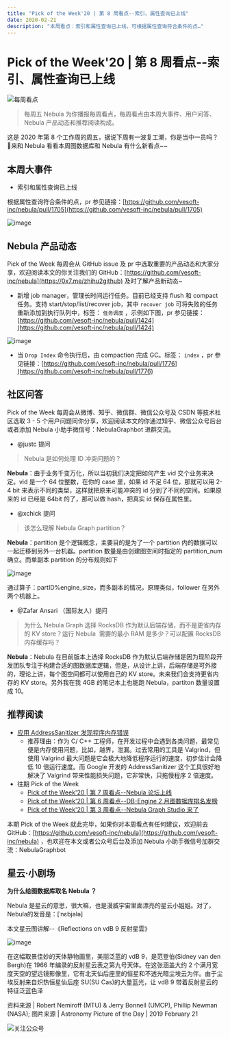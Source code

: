 ```yaml
---
title: "Pick of the Week'20 | 第 8 周看点--索引、属性查询已上线"
date: 2020-02-21
description: "本周看点：索引和属性查询已上线，可根据属性查询符合条件的点…"
---
```

# Pick of the Week'20 | 第 8 周看点--索引、属性查询已上线

![每周看点](https://user-images.githubusercontent.com/56643819/69411498-0ae7ef00-0d48-11ea-87fd-d0ddad4dcdf4.png)

> 每周五 Nebula 为你播报每周看点，每周看点由本周大事件、用户问答、Nebula 产品动态和推荐阅读构成。

这是 2020 年第 8 个工作周的周五，据说下周有一波复工潮，你是当中一员吗？ 🌝来和 Nebula 看看本周图数据库和 Nebula 有什么新看点~~

## 本周大事件

- 索引和属性查询已上线

根据属性查询符合条件的点，pr 参见链接：[https://github.com/vesoft-inc/nebula/pull/1705](https://github.com/vesoft-inc/nebula/pull/1705)

![image](https://user-images.githubusercontent.com/38887077/75142051-36a2b880-572d-11ea-9090-e1d423cf90a9.png)

## Nebula 产品动态
Pick of the Week 每周会从 GitHub issue 及 pr 中选取重要的产品动态和大家分享，欢迎阅读本文的你关注我们的 GitHub：[https://github.com/vesoft-inc/nebula](https://0x7.me/zhihu2github) 及时了解产品新动态~

- 新增 job manager，管理长时间运行任务。目前已经支持 flush 和 compact 任务。支持 start/stop/list/recover job，其中 `recover job` 可将失败的任务重新添加到执行队列中，标签： `任务调度` ，示例如下图，pr 参见链接： [https://github.com/vesoft-inc/nebula/pull/1424](https://github.com/vesoft-inc/nebula/pull/1424)

![image](https://user-images.githubusercontent.com/38887077/75142058-3a363f80-572d-11ea-9636-a31e9119813b.png)

- 当 `Drop Index` 命令执行后，由 compaction 完成 GC。标签： `index` ，pr 参见链接：[https://github.com/vesoft-inc/nebula/pull/1776](https://github.com/vesoft-inc/nebula/pull/1776)

## 社区问答
Pick of the Week 每周会从微博、知乎、微信群、微信公众号及 CSDN 等技术社区选取 3 - 5 个用户问题同你分享，欢迎阅读本文的你通过知乎、微信公众号后台或者添加 Nebula 小助手微信号：NebulaGraphbot 进群交流。

- @justc 提问
> Nebula 是如何处理 ID 冲突问题的？

**Nebula**：由于业务千变万化，所以当初我们决定把如何产生 vid 交个业务来决定。vid 是一个 64 位整数，在你的 case 里，如果 id 不足 64 位，那就可以用 2-4 bit 来表示不同的类型，这样就把原来可能冲突的 id 分到了不同的空间。如果原来的 id 已经是 64bit 的了，那可以做 hash，把真实 id 保存在属性里。

- @xchick 提问
> 该怎么理解 Nebula Graph partition？

**Nebula**：partition 是个逻辑概念，主要目的是为了一个 partition 内的数据可以一起迁移到另外一台机器。partition 数量是由创建图空间时指定的 partition_num 确立。而单副本 partition 的分布规则如下

![image](https://user-images.githubusercontent.com/38887077/75142078-3e625d00-572d-11ea-8eb1-ffc186de87a7.png)

通过算子：partID%engine_size，而多副本的情况，原理类似，follower 在另外两个机器上。

- @Zafar Ansari （国际友人）提问
> 为什么 Nebula Graph 选择 RocksDB 作为默认后端存储，而不是更省内存的 KV store？运行 Nebula  需要的最小 RAM 是多少？可以配置 RocksDB 内存缓存吗？

**Nebula**：Nebula 在目前版本上选择 RocksDB 作为默认后端存储是因为现阶段开发团队专注于构建合适的图数据库逻辑，但是，从设计上讲，后端存储是可外接的，理论上讲，每个图空间都可以使用自己的 KV store。未来我们会支持更省内存的 KV store。另外我在我 4GB 的笔记本上也能跑 Nebula，partiton 数量设置成 10。

## 推荐阅读

- [应用 AddressSanitizer 发现程序内存错误](https://zhuanlan.zhihu.com/p/107743901)
  - 推荐理由：作为 C/ C++ 工程师，在开发过程中会遇到各类问题，最常见便是内存使用问题，比如，越界，泄漏。过去常用的工具是 Valgrind，但使用 Valgrind 最大问题是它会极大地降低程序运行的速度，初步估计会降低 10 倍运行速度。而 Google 开发的 AddressSanitizer 这个工具很好地解决了 Valgrind 带来性能损失问题，它非常快，只拖慢程序 2 倍速度。
- 往期 Pick of the Week
  - [Pick of the Week'20 | 第 7 周看点--Nebula 论坛上线](https://zhuanlan.zhihu.com/p/106925218)
  - [Pick of the Week'20 | 第 6 周看点--DB-Engine 2 月图数据库排名发榜](https://zhuanlan.zhihu.com/p/105611083)
  - [Pick of the Week'20 | 第 3 周看点--Nebula Graph Studio 来了](https://zhuanlan.zhihu.com/p/103254777)

本期 Pick of the Week 就此完毕，如果你对本周看点有任何建议，欢迎前去 GitHub：[https://github.com/vesoft-inc/nebula](https://github.com/vesoft-inc/nebula) ，也欢迎在本文或者公众号后台及添加 Nebula 小助手微信号加群交流：NebulaGraphbot 

## 星云·小剧场
**为什么给图数据库取名 Nebula ？**

Nebula 是星云的意思，很大嘛，也是漫威宇宙里面漂亮的星云小姐姐。对了，Nebula的发音是：[ˈnɛbjələ]

本文星云图讲解--《Reflections on vdB 9 反射星雲》

![image](https://user-images.githubusercontent.com/38887077/75142141-6782ed80-572d-11ea-9e32-6b3e81d27554.png)

在这幅取景佳妙的天体静物画里，美丽泛蓝的 vdB 9，是范登伯(Sidney van den Bergh)在 1966 年编录的反射星云表之第九号天体。在这张涵盖大约 2 个满月宽度天空的望远镜影像里，它有北天仙后座里的恒星和不透光暗尘埃云为伴。由于尘埃反射来自炽热恒星仙后座 SU(SU Cas)的大量蓝光，让 vdB 9 带着反射星云的特征泛蓝色泽

资料来源 | Robert Nemiroff (MTU) & Jerry Bonnell (UMCP), Phillip Newman (NASA);
图片来源 | Astronomy Picture of the Day | 2019 February 21

![关注公众号](https://user-images.githubusercontent.com/56643819/69411505-0de2df80-0d48-11ea-88c0-444d157926f1.png)
